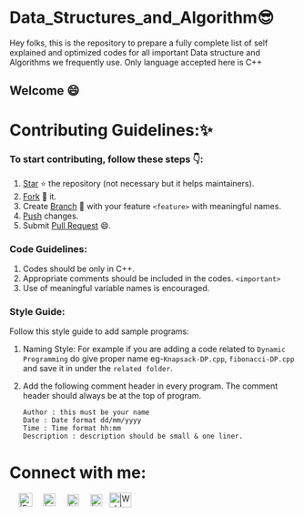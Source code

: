 # Data_Structures_and_Algorithm😎
Hey folks, this is the repository to prepare a fully complete list of self explained and optimized codes for all important Data structure and Algorithms we frequently use. Only language accepted here is C++

## Welcome :smile:
# Contributing Guidelines:✨
### To start contributing, follow these steps :point_down::

1. [Star](https://help.github.com/en/articles/about-stars) :star: the repository (not necessary but it helps maintainers).
2. [Fork](https://help.github.com/en/articles/fork-a-repo) :fork_and_knife: it.
3. Create [Branch](https://help.github.com/en/articles/about-branches) :herb: with your feature `<feature>` with meaningful names.
4. [Push](https://help.github.com/en/articles/pushing-to-a-remote) changes.
5. Submit [Pull Request](https://help.github.com/en/articles/about-pull-requests) :smile:.

### Code Guidelines:
1. Codes should be only in C++.
2. Appropriate comments should be included in the codes. `<important>`
3. Use of meaningful variable names is encouraged. 

### Style Guide:

Follow this style guide to add sample programs:

1. Naming Style: 
   For example if you are adding a code related to  `Dynamic Programming` do give proper name eg-`Knapsack-DP.cpp`, `fibonacci-DP.cpp` and save it in under the `related folder`.

2. Add the following comment header in every program. The comment header should always be at the top of program.
  
    ```
    Author : this must be your name
    Date : Date format dd/mm/yyyy
    Time : Time format hh:mm
    Description : description should be small & one liner. 
    ```


# Connect with me:
&nbsp; &nbsp; <a href="mailto:amar.singh.iitbhuv@gmail.com" target="_blank" ><img align="center" src="http://fonts.gstatic.com/s/i/productlogos/gmail_round_2020q4/v1/web-96dp/logo_gmail_round_2020q4_color_2x_web_96dp.png" alt="|E-Mail|" height="24px" width="24px"/></a> &nbsp; &nbsp;             [<img align="center" alt="|Twitter|" width="22px" src="https://github.com/johan/svg-cleanups/blob/master/logos/twitter.svg" />](https://twitter.com/amar_singh17?s=20&t=Dd9tP-PMRU45oEdNJ-MOAA) &nbsp; &nbsp;            <a href="https://www.linkedin.com/in/amarsingh7/" target="_blank"><img align="center" src="https://raw.githubusercontent.com/yushi1007/yushi1007/main/images/linkedin.svg" alt="|LinkedIn|" width="21px"/></a>   &nbsp; &nbsp;     <a href="https://www.instagram.com/invites/contact/?i=1padv3usjt0xx&utm_content=kijs5ww"><img align="center" src="https://raw.githubusercontent.com/yushi1007/yushi1007/main/images/instagram.svg" alt="|Instagram|" width="21px"/></a>   &nbsp;     [<img align="center" alt="|Web|" width="39px" height="26px" src="https://betanews.com/wp-content/uploads/2019/01/chrome-dark-mode.jpg" />](https://github.com/amarsingh7)
